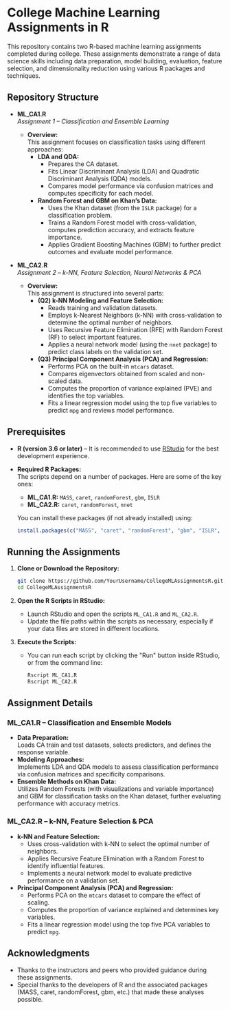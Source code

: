 # College Machine Learning Assignments in R

This repository contains two R-based machine learning assignments completed during college. These assignments demonstrate a range of data science skills including data preparation, model building, evaluation, feature selection, and dimensionality reduction using various R packages and techniques.

## Repository Structure

- **ML_CA1.R**  
  *Assignment 1 – Classification and Ensemble Learning*  
  - **Overview:**  
    This assignment focuses on classification tasks using different approaches:
    - **LDA and QDA:**  
      - Prepares the CA dataset.
      - Fits Linear Discriminant Analysis (LDA) and Quadratic Discriminant Analysis (QDA) models.
      - Compares model performance via confusion matrices and computes specificity for each model.
    - **Random Forest and GBM on Khan’s Data:**  
      - Uses the Khan dataset (from the `ISLR` package) for a classification problem.
      - Trains a Random Forest model with cross-validation, computes prediction accuracy, and extracts feature importance.
      - Applies Gradient Boosting Machines (GBM) to further predict outcomes and evaluate model performance.
      
- **ML_CA2.R**  
  *Assignment 2 – k-NN, Feature Selection, Neural Networks & PCA*  
  - **Overview:**  
    This assignment is structured into several parts:
    - **(Q2) k-NN Modeling and Feature Selection:**  
      - Reads training and validation datasets.
      - Employs k-Nearest Neighbors (k-NN) with cross-validation to determine the optimal number of neighbors.
      - Uses Recursive Feature Elimination (RFE) with Random Forest (RF) to select important features.
      - Applies a neural network model (using the `nnet` package) to predict class labels on the validation set.
    - **(Q3) Principal Component Analysis (PCA) and Regression:**  
      - Performs PCA on the built-in `mtcars` dataset.
      - Compares eigenvectors obtained from scaled and non-scaled data.
      - Computes the proportion of variance explained (PVE) and identifies the top variables.
      - Fits a linear regression model using the top five variables to predict `mpg` and reviews model performance.

## Prerequisites

- **R (version 3.6 or later)** – It is recommended to use [RStudio](https://www.rstudio.com/) for the best development experience.
- **Required R Packages:**  
  The scripts depend on a number of packages. Here are some of the key ones:
  - **ML_CA1.R:** `MASS`, `caret`, `randomForest`, `gbm`, `ISLR`
  - **ML_CA2.R:** `caret`, `randomForest`, `nnet`  
   
  You can install these packages (if not already installed) using:
  
  ```R
  install.packages(c("MASS", "caret", "randomForest", "gbm", "ISLR", "nnet"))
  ```

## Running the Assignments

1. **Clone or Download the Repository:**

   ```bash
   git clone https://github.com/YourUsername/CollegeMLAssignmentsR.git
   cd CollegeMLAssignmentsR
   ```

2. **Open the R Scripts in RStudio:**

   - Launch RStudio and open the scripts `ML_CA1.R` and `ML_CA2.R`.
   - Update the file paths within the scripts as necessary, especially if your data files are stored in different locations.

3. **Execute the Scripts:**

   - You can run each script by clicking the "Run" button inside RStudio, or from the command line:
   
     ```bash
     Rscript ML_CA1.R
     Rscript ML_CA2.R
     ```

## Assignment Details

### ML_CA1.R – Classification and Ensemble Models
- **Data Preparation:**  
  Loads CA train and test datasets, selects predictors, and defines the response variable.
- **Modeling Approaches:**  
  Implements LDA and QDA models to assess classification performance via confusion matrices and specificity comparisons.
- **Ensemble Methods on Khan Data:**  
  Utilizes Random Forests (with visualizations and variable importance) and GBM for classification tasks on the Khan dataset, further evaluating performance with accuracy metrics.

### ML_CA2.R – k-NN, Feature Selection & PCA
- **k-NN and Feature Selection:**  
  - Uses cross-validation with k-NN to select the optimal number of neighbors.
  - Applies Recursive Feature Elimination with a Random Forest to identify influential features.
  - Implements a neural network model to evaluate predictive performance on a validation set.
- **Principal Component Analysis (PCA) and Regression:**  
  - Performs PCA on the `mtcars` dataset to compare the effect of scaling.
  - Computes the proportion of variance explained and determines key variables.
  - Fits a linear regression model using the top five PCA variables to predict `mpg`.

## Acknowledgments

- Thanks to the instructors and peers who provided guidance during these assignments.
- Special thanks to the developers of R and the associated packages (MASS, caret, randomForest, gbm, etc.) that made these analyses possible.
